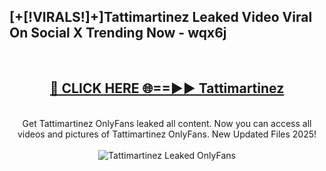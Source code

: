 <h2>[+[!VIRALS!]+]Tattimartinez Leaked Video Viral On Social X Trending Now - wqx6j</h2>
<br>
<div align="center">
<h2><a href="https://libra.edu.pl?Tattimartinez" rel="nofollow">🔴 CLICK HERE 🌐==►► Tattimartinez</a></h2>
<br>
Get Tattimartinez OnlyFans leaked all content. Now you can access all videos and pictures of Tattimartinez OnlyFans. New Updated Files 2025!
<br>
<br>
<a href="https://libra.edu.pl?Tattimartinez" rel="nofollow" data-target="animated-image.originalLink"><img src="https://i.ibb.co.com/WyWwxjT/player-gif2.gif" alt="Tattimartinez Leaked OnlyFans" style="max-width: 100%; display: inline-block;" data-target="animated-image.originalImage"></a>
</div>
<br>